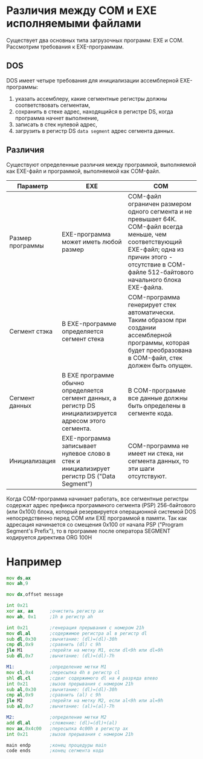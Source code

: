 # Различия между COM и EXE исполняемыми файлами

Существует два основных типа загрузочных программ:
EXE и COM. 
Рассмотрим требования к EXE-программам. 

## DOS
DOS имеет четыре требования для инициализации ассемблерной EXE-программы: 
1) указать ассемблеру, какие сегментные регистры должны соответствовать сегментам,
2) сохранить в стеке адрес, находящийся в регистре DS, когда программа начнет выполнение, 
3) записать в стек нулевой адрес, 
4) загрузить в регистр DS ```data segment``` адрес сегмента данных.

## Различия
Существуют определенные различия между программой, выполняемой как EXE-файл и программой, выполняемой как COM-файл.


<table>
    <thead>
        <tr>
            <th>Параметр</th>
            <th>EXE</th>
            <th>COM</th>
        </tr>
    </thead>
    <tbody>
        <tr>
            <td>Размер программы</td>
            <td>EXE-программа может иметь любой размер</td>
            <td>COM-файл ограничен размером одного сегмента и не превышает 64К. COM-файл всегда меньше, чем соответствующий EXE-файл; одна из причин этого - отсутствие в COM-файле 512-байтового начального блока EXE-файла.</td>
        </tr>
        <tr>
            <td>Сегмент стэка</td>
            <td>В EXE-программе определяется сегмент стека</td>
            <td>COM-программа генерирует стек автоматически. Таким образом при создании ассемблерной программы, которая будет преобразована в COM-файл, стек должен быть опущен.</td>
        </tr>
        <tr>
            <td>Сегмент данных</td>
            <td>В EXE программе обычно определяется сегмент данных, а регистр DS инициализируется адресом этого сегмента.</td>
            <td>В COM-программе все данные должны быть определены в сегменте кода.</td>
        </tr>
        <tr>
            <td>Инициализация</td>
            <td>EXE-программа записывает нулевое слово в стек и инициализирует регистр DS ("Data Segment")</td>
            <td>COM-программа не имеет ни стека, ни сегмента данных, то эти шаги отсутствуют.</td>
        </tr>
    </tbody>
</table>

Когда COM-программа начинает работать, 
все сегментные регистры содержат адрес префикса программного сегмента (PSP) 
256-байтового (или 0x100) блока, который резервируется 
операционной системой DOS непосредственно 
перед COM или EXE программой в памяти. 
Так как адресация начинается со смещения 0x100 от начала PSP ("Program Segment's Prefix"),
то в программе после оператора SEGMENT 
кодируется директива ORG 100H

# Например

```asm
mov ds,ax
mov ah,9

mov dx,offset message

int 0x21
xor ax, ax      ;очистить регистр ах
mov ah, 0x1     ;1h в регистр ah

int 0x21        ;генерация прерывания с номером 21h
mov dl,al       ;содержимое регистра al в регистр dl
sub dl,0x30     ;вычитание: (dl)=(dl)-30h
cmp dl,0x9      ;сравнить (dl) с 9h
jle M1          ;перейти на метку М1, если dl<9h или dl=9h
sub dl,0x7      ;вычитание: (dl)=(dl)-7h

M1:             ;определение метки М1
mov cl,0x4      ;пересылка 4h в регистр сl
shl dl,cl       ;сдвиг содержимого dl на 4 разряда влево
int 0x21        ;вызов прерывания с номером 21h
sub al,0x30     ;вычитание: (dl)=(dl)-30h
cmp al,0x9      ;сравнить (al) c 9h
jle M2          ;перейти на метку М2, если al<9h или al=9h
sub al,0x7      ;вычитание: (al)=(al)-7h

M2:             ;определение метки М2
add dl,al       ;сложение: (dl)=(dl)+(al)
mov ax,0x4c00   ;пересылка 4с00h в регистр ax
int 0x21        ;вызов прерывания с номером 21h

main endp       ;конец процедуры main
code ends       ;конец сегмента кода
```